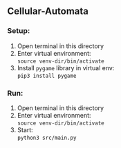 ## Cellular-Automata
 
### Setup: 

1. Open terminal in this directory
2. Enter virtual environment: 
<br>`source venv-dir/bin/activate`
3. Install `pygame` library in virtual env:
<br>`pip3 install pygame`

### Run:

1. Open terminal in this directory
2. Enter virtual environment:
<br>`source venv-dir/bin/activate`
3. Start:
<br>`python3 src/main.py`
